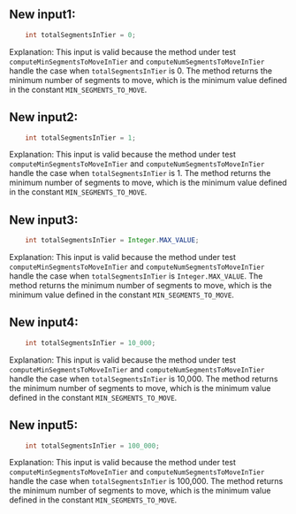 ## New input1:
```java
    int totalSegmentsInTier = 0;
```
Explanation: This input is valid because the method under test `computeMinSegmentsToMoveInTier` and `computeNumSegmentsToMoveInTier` handle the case when `totalSegmentsInTier` is 0. The method returns the minimum number of segments to move, which is the minimum value defined in the constant `MIN_SEGMENTS_TO_MOVE`.

## New input2:
```java
    int totalSegmentsInTier = 1;
```
Explanation: This input is valid because the method under test `computeMinSegmentsToMoveInTier` and `computeNumSegmentsToMoveInTier` handle the case when `totalSegmentsInTier` is 1. The method returns the minimum number of segments to move, which is the minimum value defined in the constant `MIN_SEGMENTS_TO_MOVE`.

## New input3:
```java
    int totalSegmentsInTier = Integer.MAX_VALUE;
```
Explanation: This input is valid because the method under test `computeMinSegmentsToMoveInTier` and `computeNumSegmentsToMoveInTier` handle the case when `totalSegmentsInTier` is `Integer.MAX_VALUE`. The method returns the minimum number of segments to move, which is the minimum value defined in the constant `MIN_SEGMENTS_TO_MOVE`.

## New input4:
```java
    int totalSegmentsInTier = 10_000;
```
Explanation: This input is valid because the method under test `computeMinSegmentsToMoveInTier` and `computeNumSegmentsToMoveInTier` handle the case when `totalSegmentsInTier` is 10,000. The method returns the minimum number of segments to move, which is the minimum value defined in the constant `MIN_SEGMENTS_TO_MOVE`.

## New input5:
```java
    int totalSegmentsInTier = 100_000;
```
Explanation: This input is valid because the method under test `computeMinSegmentsToMoveInTier` and `computeNumSegmentsToMoveInTier` handle the case when `totalSegmentsInTier` is 100,000. The method returns the minimum number of segments to move, which is the minimum value defined in the constant `MIN_SEGMENTS_TO_MOVE`.
